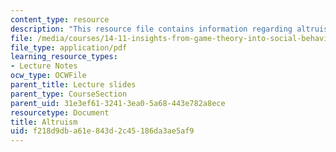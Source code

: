 ```yaml
---
content_type: resource
description: "This resource file contains information regarding altruism.\r\n\r\n"
file: /media/courses/14-11-insights-from-game-theory-into-social-behavior-fall-2013/f218d9dba61e843d2c45186da3ae5af9_MIT14_11F13_Altruism.pdf
file_type: application/pdf
learning_resource_types:
- Lecture Notes
ocw_type: OCWFile
parent_title: Lecture slides
parent_type: CourseSection
parent_uid: 31e3ef61-3241-3ea0-5a68-443e782a8ece
resourcetype: Document
title: Altruism
uid: f218d9db-a61e-843d-2c45-186da3ae5af9
---
```

